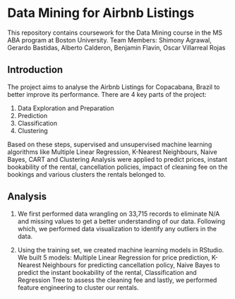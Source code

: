# Data Mining for Airbnb Listings

This repository contains coursework for the Data Mining course in the MS ABA program at Boston University. Team Members: Shimony Agrawal, Gerardo Bastidas, Alberto Calderon, Benjamin Flavin, Oscar Villarreal Rojas

## Introduction

The project aims to analyse the Airbnb Listings for Copacabana, Brazil to better improve its performance. There are 4 key parts of the project:

  1. Data Exploration and Preparation
  2. Prediction
  3. Classification
  4. Clustering
  
Based on these steps, supervised and unsupervised machine learning algorithms like Multiple Linear Regression, K-Nearest Neighbours, Naive Bayes, CART and Clustering Analysis were applied to predict prices, instant bookability of the rental, cancellation policies, impact of cleaning fee on the bookings and various clusters the rentals belonged to.

## Analysis

  1. We first performed data wrangling on 33,715 records to eliminate N/A and missing values to get a better understanding of our data. Following which, we performed data visualization to identify any outliers in the data.

  2. Using the training set, we created machine learning models in RStudio. We built 5 models: Multiple Linear Regression for price prediction, K-Nearest Neighbours for predicting cancellation policy, Naive Bayes to predict the instant bookability of the rental, Classification and Regression Tree to assess the cleaning fee and lastly, we performed feature engineering to cluster our rentals.
